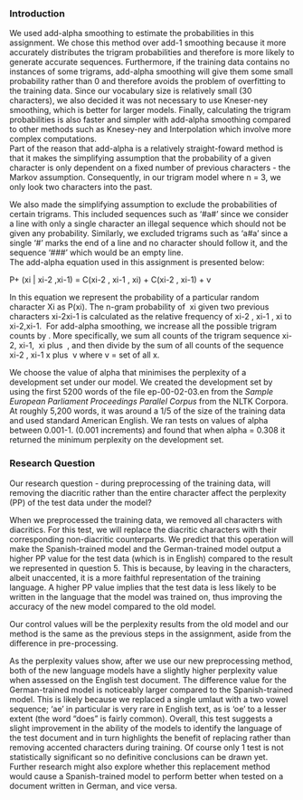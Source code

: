### Introduction

We used add-alpha smoothing to estimate the probabilities in this assignment. We chose this method over add-1 smoothing because it more accurately distributes the trigram probabilities and therefore is more likely to generate accurate sequences. Furthermore, if the training data contains no instances of some trigrams, add-alpha smoothing will give them some small probability rather than 0 and therefore avoids the problem of overfitting to the training data. Since our vocabulary size is relatively small (30 characters), we also decided it was not necessary to use Kneser-ney smoothing, which is better for larger models. Finally, calculating the trigram probabilities is also faster and simpler with add-alpha smoothing compared to other methods such as Knesey-ney and Interpolation which involve more complex computations.  
Part of the reason that add-alpha is a relatively straight-foward method is that it makes the simplifying assumption that the probability of a given character is only dependent on a fixed number of previous characters - the Markov assumption. Consequently, in our trigram model where n = 3, we only look two characters into the past. 

We also made the simplifying assumption to exclude the probabilities of certain trigrams. This included sequences such as ‘#a#’ since we consider a line with only a single character an illegal sequence which should not be given any probability. Similarly, we excluded trigrams such as ‘a#a’ since a single ‘#’ marks the end of a line and no character should follow it, and the sequence ‘###’ which would be an empty line.  
The add-alpha equation used in this assignment is presented below:

P+ (xi | xi-2 ,xi-1) = C(xi-2 , xi-1 , xi) + C(xi-2 , xi-1) + v

In this equation we represent the probability of a particular random character Xi as P(xi). The n-gram probability of  xi given two previous characters xi-2xi-1 is calculated as the relative frequency of xi-2 , xi-1 , xi to xi-2,xi-1.  For add-alpha smoothing, we increase all the possible trigram counts by . More specifically, we sum all counts of the trigram sequence xi-2, xi-1,  xi plus  , and then divide by the sum of all counts of the sequence xi-2 , xi-1 x plus  v where v = set of all x.

We choose the value of alpha that minimises the perplexity of a development set under our model. We created the development set by using the first 5200 words of the file ep-00-02-03.en from the *Sample European Parliament Proceedings Parallel Corpus* from the NLTK Corpora. At roughly 5,200 words, it was around a 1/5 of the size of the training data and used standard American English. We ran tests on values of alpha between 0.001-1. (0.001 increments) and found that when alpha = 0.308 it returned the minimum perplexity on the development set.

### Research Question

Our research question - during preprocessing of the training data, will removing the diacritic rather than the entire character affect the perplexity (PP) of the test data under the model?

When we preprocessed the training data, we removed all characters with diacritics. For this test, we will replace the diacritic characters with their corresponding non-diacritic counterparts. We predict that this operation will make the Spanish-trained model and the German-trained model output a higher PP value for the test data (which is in English) compared to the result we represented in question 5. This is because, by leaving in the characters, albeit unaccented, it is a more faithful representation of the training language. A higher PP value implies that the test data is less likely to be written in the language that the model was trained on, thus improving the accuracy of the new model compared to the old model.

Our control values will be the perplexity results from the old model and our method is the same as the previous steps in the assignment, aside from the difference in pre-processing.



As the perplexity values show, after we use our new preprocessing method, both of the new language models have a slightly higher perplexity value when assessed on the English test document. The difference value for the German-trained model is noticeably larger compared to the Spanish-trained model. This is likely because we replaced a single umlaut with a two vowel sequence; ‘ae’ in particular is very rare in English text, as is ‘oe’ to a lesser extent (the word “does” is fairly common). Overall, this test suggests a slight improvement in the ability of the models to identify the language of the test document and in turn highlights the benefit of replacing rather than removing accented characters during training. Of course only 1 test is not statistically significant so no definitive conclusions can be drawn yet. Further research might also explore whether this replacement method would cause a Spanish-trained model to perform better when tested on a document written in German, and vice versa.

